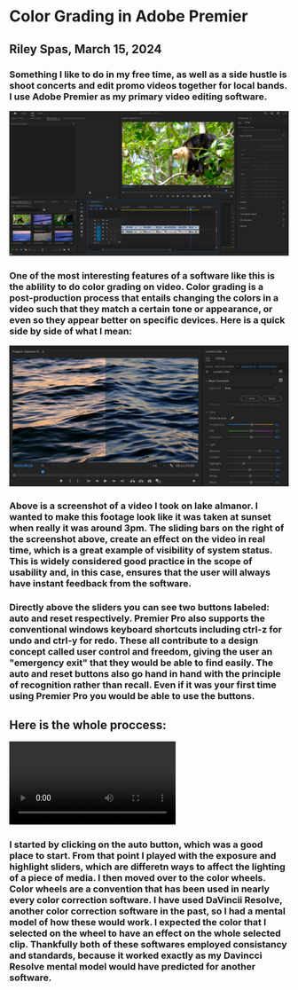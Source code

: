 # Color Grading in Adobe Premier

## Riley Spas, March 15, 2024

### Something I like to do in my free time, as well as a side hustle is shoot concerts and edit promo videos together for local bands. I use Adobe Premier as my primary video editing software.

![Image2](assets/Image2)

### One of the most interesting features of a software like this is the ablility to do color grading on video. Color grading is a post-production process that entails changing the colors in a video such that they match a certain tone or appearance, or even so they appear better on specific devices.  Here is a quick side by side of what I mean:
![Image1](assets/Image1.png)

### Above is a screenshot of a video I took on lake almanor. I wanted to make this footage look like it was taken at sunset when really it was around 3pm. The sliding bars on the right of the screenshot above, create an effect on the video in real time, which is a great example of **visibility of system status**.  This is widely considered good practice in the scope of usability and, in this case, ensures that the user will always have instant feedback from the software. 
### Directly above the sliders you can see two buttons labeled: auto and reset respectively. Premier Pro also supports the conventional windows keyboard shortcuts including ctrl-z for undo and ctrl-y for redo. These all contribute to a design concept called **user control and freedom**, giving the user an "emergency exit" that they would be able to find easily.  The auto and reset buttons also go hand in hand with the principle of **recognition rather than recall**. Even if it was your first time using Premier Pro you would be able to use the buttons.
## Here is the whole proccess:
![Premier Proccess Gif](assets/gif1.mp4)
### I started by clicking on the auto button, which was a good place to start.  From that point I played with the exposure and highlight sliders, which are differetn ways to affect the lighting of a piece of media.  I then moved over to the color wheels.  Color wheels are a **convention** that has been used in nearly every color correction software.  I have used DaVincii Resolve, another color correction software in the past, so I had a mental model of how these would work.  I expected the color that I selected on the wheel to have an effect on the whole selected clip.  Thankfully both of these softwares employed **consistancy and standards**, because it worked exactly as my Davincci Resolve **mental model** would have predicted for another software.
